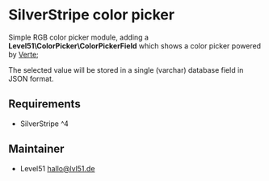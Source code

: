 # SilverStripe color picker
Simple RGB color picker module, adding a **Level51\ColorPicker\ColorPickerField** which shows
a color picker powered by [Verte](https://baianat.github.io/verte/);

The selected value will be stored in a single (varchar) database field in JSON format.

## Requirements
- SilverStripe ^4

## Maintainer
- Level51 <hallo@lvl51.de>
